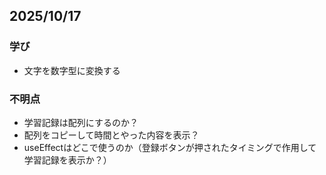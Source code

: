 ## 2025/10/17
### 学び
- 文字を数字型に変換する

### 不明点
- 学習記録は配列にするのか？
- 配列をコピーして時間とやった内容を表示？
- useEffectはどこで使うのか（登録ボタンが押されたタイミングで作用して学習記録を表示か？）

